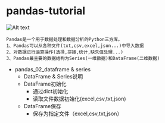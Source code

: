 # pandas-tutorial

![Alt text](https://github.com/whyAndBetter/pandas-tutorial/blob/main/pandas/pd_01.png)

    Pandas是一个用于数据处理和数据分析的Python三方库。
    1、Pandas可以从各种文件(txt,csv,excel,json...)中导入数据
    2、对数据进行运算操作(选择,拼接,统计,缺失值处理...)
    3、Pandas最主要的数据结构为Series(一维数据)和DataFrame(二维数据)
    
* pandas_02_dataframe & series
  - DataFrame & Series说明
  - DataFrame初始化
     - 通过dict初始化
     - 读取文件数据初始化(excel,csv,txt,json)
  - DataFrame保存
     - 保存为指定文件（excel,csv,txt,json）
 
 

